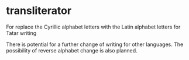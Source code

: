 # transliterator
For replace the Cyrillic alphabet letters with the Latin alphabet letters for Tatar writing

There is potential for a further change of writing for other languages. The possibility of reverse alphabet change is also planned.
